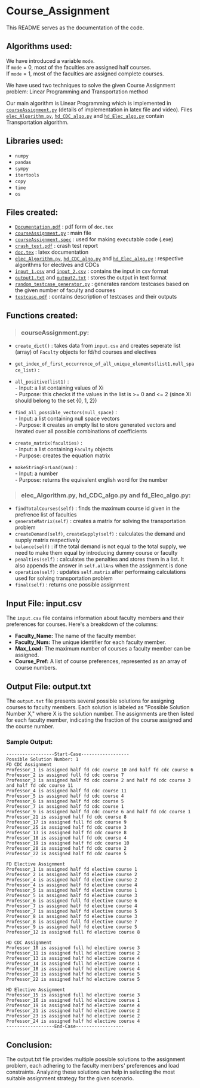 # Course_Assignment

This README serves as the documentation of the code.  

## Algorithms used:
We have introduced a variable `mode`.   
If `mode` = 0, most of the faculties are assigned half courses.  
If `mode` = 1, most of the faculties are assigned complete courses.  

We have used two techniques to solve the given Course Assignment problem: Linear Programming and Transportation method  

Our main algorithm is Linear Programming which is implemented in [`courseAssignment.py`](courseAssignment.py) (details of implementation in latex file and video). Files [`elec_Algorithm.py`](elec_Algorithm.py), [`hd_CDC_algo.py`](hd_CDC_algo.py) and [`hd_Elec_algo.py`](hd_Elec_algo.py) contain Transportation algorithm.  

## Libraries used:    
- `numpy`  
- `pandas`  
- `sympy`  
- `itertools`  
- `copy`
- `time`
- `os`

## Files created:  
- [`Documentation.pdf`](Documentation.pdf) : pdf form of `doc.tex`
- [`courseAssignment.py`](courseAssignment.py) : main file
- [`courseAssignment.spec`](courseAssignment.spec) : used for making executable code (.exe)
- [`crash_test.pdf`](crash_test.pdf) : crash test report
- [`doc.tex`](doc.tex) : latex documentation
- [`elec_Algorithm.py`](elec_Algorithm.py), [`hd_CDC_algo.py`](hd_CDC_algo.py) and [`hd_Elec_algo.py`](hd_Elec_algo.py) : respective algorithms for electives and CDCs
- [`input_1.csv`](input_1.csv) and [`input_2.csv`](input_2.csv) : contains the input in csv format
- [`output1.txt`](output_1.txt) and [`output2.txt`](output_2.txt) : stores the output in text format
- [`random_testcase_generator.py`](random_testcase_generator.py) : generates random testcases based on the given number of faculty and courses
-  [`testcase.pdf`](testcase.pdf) : contains description of testcases and their outputs

## Functions created:  

> ### courseAssignment.py:  
- `create_dict()` :  takes data from `input.csv` and creates seperate list (array) of `Faculty` objects for fd/hd courses and electives
- `get_index_of_first_occurrence_of_all_unique_elements(list1,null_space_list)` : 

- `all_positive(list1)` :  
            - Input: a list containing values of Xi  
            - Purpose: this checks if the values in the list is >= 0 and <= 2 (since Xi should belong to the set {0, 1, 2})
- `find_all_possible_vectors(null_space)` :  
            - Input: a list containing null space vectors  
            - Purpose: it creates an empty list to store generated vectors and iterated over all possible combinations of coefficients

  
- `create_matrix(faculties)` :  
            - Input: a list containing `Faculty` objects  
            - Purpose: creates the equation matrix

- `makeStringForLoad(num)` :  
            - Input: a number  
            - Purpose: returns the equivalent english word for the number  



> ### elec_Algorithm.py, hd_CDC_algo.py and fd_Elec_algo.py:
  - `findTotalCourses(self)` : finds the maximum course id given in the prefrence list of faculties
  - `generateMatrix(self)` : creates a matrix for solving the transportation problem
  - `createDemand(self)`, `createSupply(self)` : calculates the demand and supply matrix respectively
  - `balance(self)` : if the total demand is not equal to the total supply, we need to make them equal by introducing dummy course or faculty
  - `penalties(self)` : calculates the penalties and stores them in a list. It also appends the answer in `self.allAns` when the assignment is done
  - `operation(self)` : updates `self.matrix` after performaing calculations used for solving transportation problem
  - `final(self)` : returns one possible assignment

## Input File: input.csv

The `input.csv` file contains information about faculty members and their preferences for courses. Here's a breakdown of the columns:

- **Faculty_Name:** The name of the faculty member.
- **Faculty_Num:** The unique identifier for each faculty member.
- **Max_Load:** The maximum number of courses a faculty member can be assigned.
- **Course_Pref:** A list of course preferences, represented as an array of course numbers.

## Output File: output.txt

The `output.txt` file presents several possible solutions for assigning courses to faculty members. Each solution is labeled as "Possible Solution Number X," where X is the solution number. The assignments are then listed for each faculty member, indicating the fraction of the course assigned and the course number.

### Sample Output:

```plaintext
------------------Start-Case------------------
Possible Solution Number: 1
FD CDC Assignment
Professor_1 is assigned half fd cdc course 10 and half fd cdc course 6 
Professor_2 is assigned full fd cdc course 7 
Professor_3 is assigned half fd cdc course 2 and half fd cdc course 3 and half fd cdc course 11 
Professor_4 is assigned half fd cdc course 11 
Professor_5 is assigned half fd cdc course 4 
Professor_6 is assigned half fd cdc course 5 
Professor_7 is assigned half fd cdc course 1 
Professor_9 is assigned half fd cdc course 6 and half fd cdc course 1 
Professor_21 is assigned half fd cdc course 8 
Professor_17 is assigned full fd cdc course 9 
Professor_25 is assigned half fd cdc course 3 
Professor_13 is assigned half fd cdc course 8 
Professor_18 is assigned half fd cdc course 4 
Professor_19 is assigned half fd cdc course 10 
Professor_20 is assigned half fd cdc course 2 
Professor_22 is assigned half fd cdc course 5 

FD Elective Assignment
Professor_1 is assigned half fd elective course 1
Professor_2 is assigned half fd elective course 2
Professor_4 is assigned half fd elective course 2
Professor_4 is assigned half fd elective course 4
Professor_5 is assigned half fd elective course 1
Professor_5 is assigned half fd elective course 3
Professor_6 is assigned full fd elective course 6
Professor_7 is assigned half fd elective course 4
Professor_7 is assigned half fd elective course 5
Professor_8 is assigned half fd elective course 3
Professor_8 is assigned full fd elective course 7
Professor_9 is assigned half fd elective course 5
Professor_12 is assigned full fd elective course 8

HD CDC Assignment
Professor_10 is assigned full hd elective course 3
Professor_11 is assigned full hd elective course 2
Professor_13 is assigned half hd elective course 4
Professor_14 is assigned full hd elective course 1
Professor_18 is assigned half hd elective course 4
Professor_20 is assigned half hd elective course 5
Professor_22 is assigned half hd elective course 5

HD Elective Assignment
Professor_15 is assigned full hd elective course 3
Professor_16 is assigned full hd elective course 1
Professor_19 is assigned half hd elective course 4
Professor_21 is assigned half hd elective course 2
Professor_23 is assigned half hd elective course 2
Professor_24 is assigned half hd elective course 4
------------------End-Case------------------

```
## Conclusion:

The output.txt file provides multiple possible solutions to the assignment problem, each adhering to the faculty members' preferences and load constraints. Analyzing these solutions can help in selecting the most suitable assignment strategy for the given scenario.
